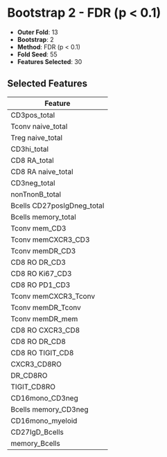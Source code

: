 # Bootstrap 2 - FDR (p < 0.1)

- **Outer Fold**: 13
- **Bootstrap**: 2
- **Method**: FDR (p < 0.1)
- **Fold Seed**: 55
- **Features Selected**: 30

## Selected Features

| Feature |
|---------|
| CD3pos_total |
| Tconv naive_total |
| Treg naive_total |
| CD3hi_total |
| CD8 RA_total |
| CD8 RA naive_total |
| CD3neg_total |
| nonTnonB_total |
| Bcells CD27posIgDneg_total |
| Bcells memory_total |
| Tconv mem_CD3 |
| Tconv memCXCR3_CD3 |
| Tconv memDR_CD3 |
| CD8 RO DR_CD3 |
| CD8  RO Ki67_CD3 |
| CD8 RO PD1_CD3 |
| Tconv memCXCR3_Tconv |
| Tconv memDR_Tconv |
| Tconv memDR_mem |
| CD8 RO CXCR3_CD8 |
| CD8 RO DR_CD8 |
| CD8 RO TIGIT_CD8 |
| CXCR3_CD8RO |
| DR_CD8RO |
| TIGIT_CD8RO |
| CD16mono_CD3neg |
| Bcells memory_CD3neg |
| CD16mono_myeloid |
| CD27IgD_Bcells |
| memory_Bcells |
